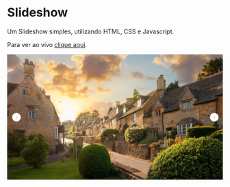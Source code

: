 # Slideshow

Um Slideshow simples, utilizando HTML, CSS e Javascript.

Para ver ao vivo [clique aqui](https://gillfilho.github.io/slideshow/).

![Preview do Projeto](https://github.com/gillfilho/slideshow/blob/master/thumb.jpg?raw=true)
